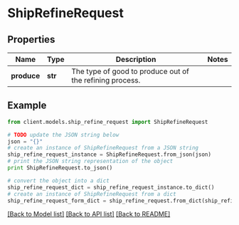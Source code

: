 # ShipRefineRequest

## Properties

Name | Type | Description | Notes
------------ | ------------- | ------------- | -------------
**produce** | **str** | The type of good to produce out of the refining process. |

## Example

```python
from client.models.ship_refine_request import ShipRefineRequest

# TODO update the JSON string below
json = "{}"
# create an instance of ShipRefineRequest from a JSON string
ship_refine_request_instance = ShipRefineRequest.from_json(json)
# print the JSON string representation of the object
print ShipRefineRequest.to_json()

# convert the object into a dict
ship_refine_request_dict = ship_refine_request_instance.to_dict()
# create an instance of ShipRefineRequest from a dict
ship_refine_request_form_dict = ship_refine_request.from_dict(ship_refine_request_dict)
```

[[Back to Model list]](../README.md#documentation-for-models) [[Back to API list]](../README.md#documentation-for-api-endpoints) [[Back to README]](../README.md)
